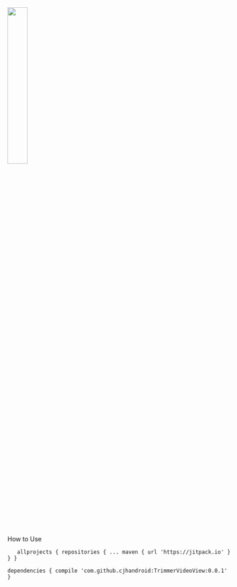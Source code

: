 <img src="https://github.com/cjhandroid/TrimmerVideoView/blob/master/ezgif.com-video-to-gif.gif" width="30%" />

How to Use

`	allprojects {
		repositories {
			...
			maven { url 'https://jitpack.io' }
		}
	}`
  
  `dependencies {
	        compile 'com.github.cjhandroid:TrimmerVideoView:0.0.1'
	}`
